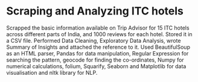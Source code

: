# Scraping and Analyzing ITC hotels

 Scrapped the basic information available on Trip Advisor for 15 ITC hotels across different parts of India, and 1000 reviews for each hotel. Stored it in a CSV file. Performed Data Cleaning, Exploratory Data Analysis, wrote Summary of Insights and attached the reference to it. Used BeautifulSoup as an HTML parser, Pandas for data manipulation, Regular Expression for searching the pattern, geocode for finding the co-ordinates, Numpy for numerical calculations, folium, Squarify, Seaborn and Matplotlib for data visualisation and nltk library for NLP.
